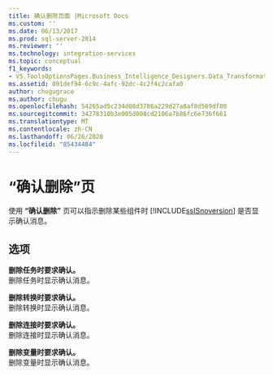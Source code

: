 ```yaml
---
title: 确认删除页面 |Microsoft Docs
ms.custom: ''
ms.date: 06/13/2017
ms.prod: sql-server-2014
ms.reviewer: ''
ms.technology: integration-services
ms.topic: conceptual
f1_keywords:
- VS.ToolsOptionsPages.Business_Intelligence_Designers.Data_Transformation_Designers.Comfirm_Delete
ms.assetid: 091def94-6c9c-4afc-92dc-4c2f4c2cafa0
author: chugugrace
ms.author: chugu
ms.openlocfilehash: 54265ad5c234d08d3786a229d27a8af8d569df80
ms.sourcegitcommit: 34278310b3e005d008cd2106a7b86fc6e736f661
ms.translationtype: MT
ms.contentlocale: zh-CN
ms.lasthandoff: 06/26/2020
ms.locfileid: "85434484"
---
```

# <a name="confirm-delete-page"></a>“确认删除”页
  使用 **“确认删除”** 页可以指示删除某些组件时 [!INCLUDE[ssISnoversion](../includes/ssisnoversion-md.md)] 是否显示确认消息。  
  
## <a name="options"></a>选项  
 **删除任务时要求确认。**  
 删除任务时显示确认消息。  
  
 **删除转换时要求确认。**  
 删除转换时显示确认消息。  
  
 **删除连接时要求确认。**  
 删除连接时显示确认消息。  
  
 **删除变量时要求确认。**  
 删除变量时显示确认消息。  
  
  
